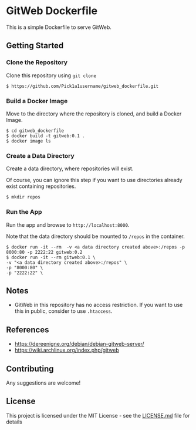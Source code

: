 # GitWeb Dockerfile

This is a simple Dockerfile to serve GitWeb.


## Getting Started

### Clone the Repository

Clone this repository using `git clone`

```
$ https://github.com/Pick1a1username/gitweb_dockerfile.git
```

### Build a Docker Image

Move to the directory where the repository is cloned, and build a Docker Image.

```
$ cd gitweb_dockerfile
$ docker build -t gitweb:0.1 .
$ docker image ls
```

### Create a Data Directory

Create a data directory, where repositories will exist.

Of course, you can ignore this step if you want to use directories already exist containing repositories.


```
$ mkdir repos
```


### Run the App

Run the app and browse to `http://localhost:8000`.

Note that the data directory should be mounted to `/repos` in the container.


```
$ docker run -it --rm  -v <a data directory created above>:/repos -p 8000:80 -p 2222:22 gitweb:0.2
$ docker run -it --rm gitweb:0.1 \
-v "<a data directory created above>:/repos" \
-p "8000:80" \
-p "2222:22" \
```

## Notes

* GitWeb in this repository has no access restriction. If you want to use this in public, consider to use `.htaccess`.


## References

* https://dereenigne.org/debian/debian-gitweb-server/
* https://wiki.archlinux.org/index.php/gitweb


## Contributing

Any suggestions are welcome!


## License

This project is licensed under the MIT License - see the [LICENSE.md](LICENSE.md) file for details
